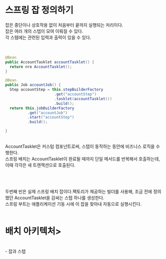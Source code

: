<h1> 스프링 잡 정의하기 </h1>
잡은 중단이나 상호작용 없이 처음부터 끝까지 실행되는 처리이다. <br> 
잡은 여러 개의 스텝이 모여 이뤄질 수 있다. <br> 
각 스템에는 관련된 입력과 출력이 있을 수 있다. <br> 
<br> <br> 



```java
@Bean
public AccountTasklet accountTasklet() {
  return nre AccountTasklet();
}

@Bean
public Job accountJob() {
  Step accountStep = this.stepBuilderFactory
                      .get("accountStep")
                      .tasklet(accountTasklet())
                      .build();
  return this.jobBuilderFactory
          .get("accountJob")
          .start("accountStep")
          .build();

}
```
<br> 
AccountTasklet은 커스텀 컴포넌트로써, 스텝이 동작하는 동안에 비즈니스 로직을 수행한다. <br> 
스프링 배치는 AccountTasklet이 완료될 때까지 단일 메서드를 반복해서 호출하는데, 이때 각각은 새 트렌잭션으로 호출된다. <br> 
<br><br><br>  

두번째 빈은 실제 스프링 배치 잡이다.팩토리가 제공하는 빌더를 사용해, 조금 전에 정의했던 AccountTasklet을 감싸는 스텝 하나를 생성한다. <br> 
스프링 부트는 애플리케이션 기동 시에 이 잡을 찾아내 자동으로 실행시킨다. <br> <br> 


<h1> 배치 아키텍처> </h1>
<br> 
- 잡과 스텝 <br> 


